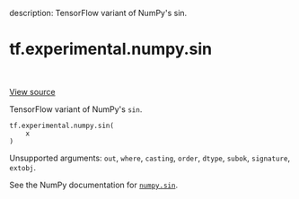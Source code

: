 description: TensorFlow variant of NumPy's sin.

<div itemscope itemtype="http://developers.google.com/ReferenceObject">
<meta itemprop="name" content="tf.experimental.numpy.sin" />
<meta itemprop="path" content="Stable" />
</div>

# tf.experimental.numpy.sin

<!-- Insert buttons and diff -->

<table class="tfo-notebook-buttons tfo-api nocontent" align="left">

</table>

<a target="_blank" href="/code/stable/tensorflow/python/ops/numpy_ops/np_math_ops.py">View source</a>



TensorFlow variant of NumPy's `sin`.

<pre class="devsite-click-to-copy prettyprint lang-py tfo-signature-link">
<code>tf.experimental.numpy.sin(
    x
)
</code></pre>



<!-- Placeholder for "Used in" -->

Unsupported arguments: `out`, `where`, `casting`, `order`, `dtype`, `subok`, `signature`, `extobj`.

See the NumPy documentation for [`numpy.sin`](https://numpy.org/doc/1.16/reference/generated/numpy.sin.html).